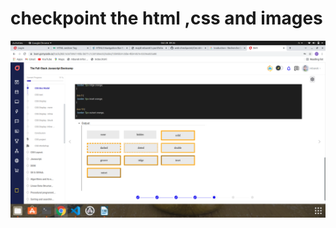 <h1>
checkpoint the html ,css and images
</h1>

<img src="IMG/Screenshot from 2021-10-28 09-26-54.png"  />
